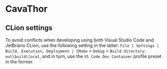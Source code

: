 # CavaThor

## CLion settings

To avoid conflicts when developing using both Visual Studio Code and JetBrains CLion, use the following setting in the latter: `File | Settings | Build, Execution, Deployment | CMake` > `Debug` > `Build directory`: `out\build\local`, and in turn, use the `VS Code Dev Container` profile preset in the former.

